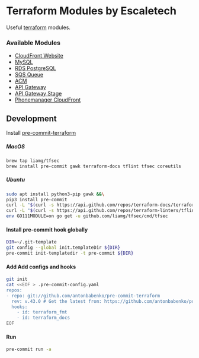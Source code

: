 # Terraform Modules by Escaletech
Useful [terraform](https://www.terraform.io/) modules.

### Available Modules

- [CloudFront Website](./modules/cdn)
- [MySQL](./modules/mysql)
- [RDS PostgreSQL](./modules/rds_postgres)
- [SQS Queue](./modules/sqs_queue)
- [ACM](./modules/acm)
- [API Gateway](./modules/api-gateway)
- [API Gateway Stage](./modules/api-gateway-stage)
- [Phonemanager CloudFront](./modules/phone-manager-front)

## Development

Install [pre-commit-terraform](https://github.com/antonbabenko/pre-commit-terraform)

##### MacOS

```bash
brew tap liamg/tfsec
brew install pre-commit gawk terraform-docs tflint tfsec coreutils
```

##### Ubuntu

```bash
sudo apt install python3-pip gawk &&\
pip3 install pre-commit
curl -L "$(curl -s https://api.github.com/repos/terraform-docs/terraform-docs/releases/latest | grep -o -E "https://.+?-linux-amd64")" > terraform-docs && chmod +x terraform-docs && sudo mv terraform-docs /usr/bin/
curl -L "$(curl -s https://api.github.com/repos/terraform-linters/tflint/releases/latest | grep -o -E "https://.+?_linux_amd64.zip")" > tflint.zip && unzip tflint.zip && rm tflint.zip && sudo mv tflint /usr/bin/
env GO111MODULE=on go get -u github.com/liamg/tfsec/cmd/tfsec
```

#### Install pre-commit hook globally

```bash
DIR=~/.git-template
git config --global init.templateDir ${DIR}
pre-commit init-templatedir -t pre-commit ${DIR}
```

#### Add Add configs and hooks

```bash
git init
cat <<EOF > .pre-commit-config.yaml
repos:
- repo: git://github.com/antonbabenko/pre-commit-terraform
  rev: v.43.0 # Get the latest from: https://github.com/antonbabenko/pre-commit-terraform/releases
  hooks:
    - id: terraform_fmt
    - id: terraform_docs
EOF
```

#### Run

```bash
pre-commit run -a
```
